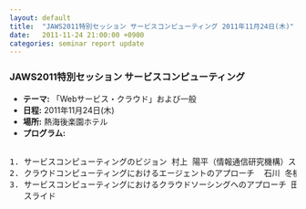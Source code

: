 ```yaml
---
layout: default
title:  "JAWS2011特別セッション サービスコンピューティング 2011年11月24日(木)"
date:   2011-11-24 21:00:00 +0900
categories: seminar report update
---
```


### JAWS2011特別セッション サービスコンピューティング
- __テーマ:__ 「Webサービス・クラウド」および一般
- __日程:__ 2011年11月24日(木)
- __場所:__ 熱海後楽園ホテル
- __プログラム:__

<pre>

1. サービスコンピューティングのビジョン 村上 陽平（情報通信研究機構）スライド
2. クラウドコンピューティングにおけるエージェントのアプローチ  石川 冬樹（国立情報学研究所）スライド
3. サービスコンピューティングにおけるクラウドソーシングへのアプローチ 田仲 正弘（情報通信研究機構）
   スライド
</pre>

